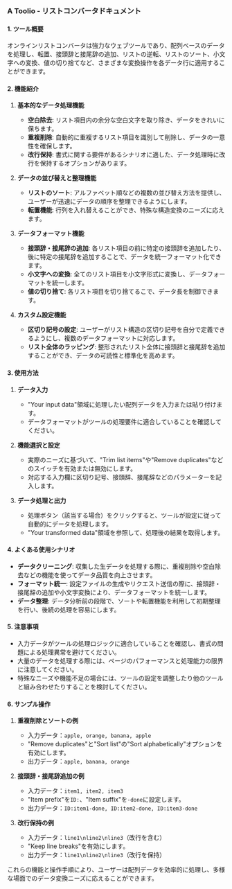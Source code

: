 ### A Toolio - リストコンバータドキュメント

#### 1. ツール概要
オンラインリストコンバータは強力なウェブツールであり、配列ベースのデータを処理し、転置、接頭辞と接尾辞の追加、リストの逆転、リストのソート、小文字への変換、値の切り捨てなど、さまざまな変換操作を各データ行に適用することができます。

#### 2. 機能紹介

1. **基本的なデータ処理機能**
   - **空白除去**: リスト項目内の余分な空白文字を取り除き、データをきれいに保ちます。
   - **重複削除**: 自動的に重複するリスト項目を識別して削除し、データの一意性を確保します。
   - **改行保持**: 書式に関する要件があるシナリオに適した、データ処理時に改行を保持するオプションがあります。

2. **データの並び替えと整理機能**
   - **リストのソート**: アルファベット順などの複数の並び替え方法を提供し、ユーザーが迅速にデータの順序を整理できるようにします。
   - **転置機能**: 行列を入れ替えることができ、特殊な構造変換のニーズに応えます。

3. **データフォーマット機能**
   - **接頭辞・接尾辞の追加**: 各リスト項目の前に特定の接頭辞を追加したり、後に特定の接尾辞を追加することで、データを統一フォーマット化できます。
   - **小文字への変換**: 全てのリスト項目を小文字形式に変換し、データフォーマットを統一します。
   - **値の切り捨て**: 各リスト項目を切り捨てるこで、データ長を制御できます。

4. **カスタム設定機能**
   - **区切り記号の設定**: ユーザーがリスト構造の区切り記号を自分で定義できるようにし、複数のデータフォーマットに対応します。
   - **リスト全体のラッピング**: 整形されたリスト全体に接頭辞と接尾辞を追加することができ、データの可読性と標準化を高めます。

#### 3. 使用方法

1. **データ入力**
   - "Your input data"領域に処理したい配列データを入力または貼り付けます。
   - データフォーマットがツールの処理要件に適合していることを確認してください。

2. **機能選択と設定**
   - 実際のニーズに基づいて、"Trim list items"や"Remove duplicates"などのスイッチを有効または無効にします。
   - 対応する入力欄に区切り記号、接頭辞、接尾辞などのパラメーターを記入します。

3. **データ処理と出力**
   - 処理ボタン（該当する場合）をクリックすると、ツールが設定に従って自動的にデータを処理します。
   - "Your transformed data"領域を参照して、処理後の結果を取得します。

#### 4. よくある使用シナリオ

- **データクリーニング**: 収集した生データを処理する際に、重複削除や空白除去などの機能を使ってデータ品質を向上させます。
- **フォーマット統一**: 設定ファイルの生成やリクエスト送信の際に、接頭辞・接尾辞の追加や小文字変換により、データフォーマットを統一します。
- **データ整理**: データ分析前の段階で、ソートや転置機能を利用して初期整理を行い、後続の処理を容易にします。

#### 5. 注意事項

- 入力データがツールの処理ロジックに適合していることを確認し、書式の問題による処理異常を避けてください。
- 大量のデータを処理する際には、ページのパフォーマンスと処理能力の限界に注意してください。
- 特殊なニーズや機能不足の場合には、ツールの設定を調整したり他のツールと組み合わせたりすることを検討してください。

#### 6. サンプル操作

1. **重複削除とソートの例**
   - 入力データ：`apple, orange, banana, apple`
   - "Remove duplicates"と"Sort list"の"Sort alphabetically"オプションを有効にします。
   - 出力データ：`apple, banana, orange`

2. **接頭辞・接尾辞追加の例**
   - 入力データ：`item1, item2, item3`
   - "Item prefix"を`ID:`、"Item suffix"を`-done`に設定します。
   - 出力データ：`ID:item1-done, ID:item2-done, ID:item3-done`

3. **改行保持の例**
   - 入力データ：`line1\nline2\nline3`（改行を含む）
   - "Keep line breaks"を有効にします。
   - 出力データ：`line1\nline2\nline3`（改行を保持）

これらの機能と操作手順により、ユーザーは配列データを効率的に処理し、多様な場面でのデータ変換ニーズに応えることができます。